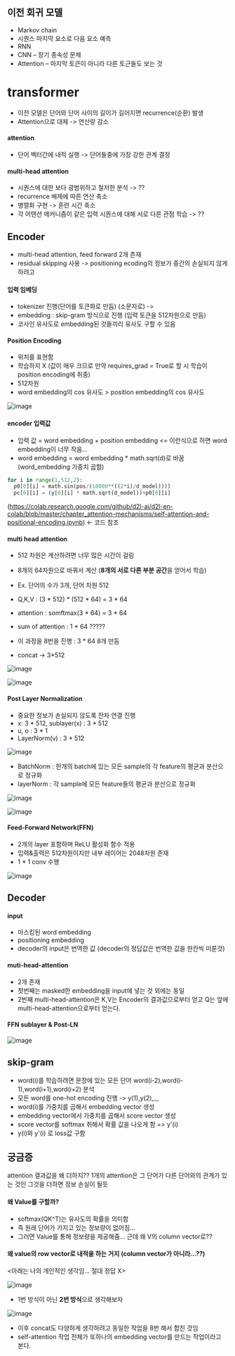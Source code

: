 ## 이전 회귀 모델
* Markov chain
* 시퀀스 마지막 요소로 다음 요소 예측
* RNN
* CNN – 장기 종속성 문제
* Attention – 마지막 토큰이 아니라 다른 토근들도 보는 것

# transformer
* 이전 모델은 단어와 단어 사이의 길이가 길어지면 recurrence(순환) 발생
* Attention으로 대체 -> 연산량 감소


#### attention
* 단어 벡터간에 내적 실행 -> 단어들중에 가장 강한 관계 결정

#### multi-head attention
* 시퀀스에 대한 보다 광범위하고 철저한 분석   -> ??
* recurrence 배제에 따른 연산 축소
* 병렬화 구현 -> 훈련 시간 축소
* 각 어텐션 메커니즘이 같은 입력 시퀀스에 대해 서로 다른 관점 학습   -> ??


## Encoder
* multi-head attention, feed forward 2개 존재
* residual skipping 사용 -> positioning ecoding의 정보가 중간의 손실되지 않게 하려고

#### 입력 임베딩
* tokenizer 진행(단어를 토큰화로 만듬) (소문자로) -> 
* embedding : skip-gram 방식으로 진행 (입력 토큰을 512차원으로 만듬)
* 코사인 유사도로 embedding된 것들끼리 유사도 구할 수 있음

#### Position Encoding
* 위치를 표현함
* 학습하지 X (값이 매우 크므로 만약 requires_grad = True로 할 시 학습이 position encoding에 취중)
* 512차원
* word embedding의 cos 유사도 > position embedding의 cos 유사도

![image](https://user-images.githubusercontent.com/63588046/164379495-c65c3f99-ed45-4f77-9817-169f5ae74dba.png)


#### encoder 입력값
* 입력 값 = word embedding + position embedding  <= 이런식으로 하면 word embedding이 너무 작음...
* word embedding = word embedding * math.sqrt(d)로 바꿈 (word_embedding 가중치 곱함)

```python
for i in range(1,512,2):
  p0[0][i] = math.sin(pos/(10000**((2*i)/d_model))))
  pc[0][i] = (y[0][i] * math.sqrt(d_model))+p0[0][i]
```

(https://colab.research.google.com/github/d2l-ai/d2l-en-colab/blob/master/chapter_attention-mechanisms/self-attention-and-positional-encoding.ipynb)   <- 코드 참조

#### multi head attention
* 512 차원은 계산하려면 너무 많은 시간이 걸림
* 8개의 64차원으로 바꿔서 계산 (**8개의 서로 다른 부분 공간**을 얻어서 학습)

* Ex. 단어의 수가 3개, 단어 차원 512
* Q,K,V : (3 * 512) * (512 * 64) = 3 * 64
* attention : somftmax(3 * 64) = 3 * 64
* sum of attention : 1 * 64 ?????
* 이 과정을 8번을 진행 : 3 * 64 8개 만듬
* concat -> 3*512

![image](https://user-images.githubusercontent.com/63588046/164510272-107db9bc-2551-4901-a5e1-6d2e6bd0b661.png)

![image](https://user-images.githubusercontent.com/63588046/164585231-a70afcf0-7227-433e-9c08-6b0be5f856cb.png)

#### Post Layer Normalization
* 중요한 정보가 손실되지 않도록 잔차 연결 진행
* x: 3 * 512, sublayer(x) : 3 * 512
* u, o : 3 * 1
* LayerNorm(v) : 3 * 512

![image](https://user-images.githubusercontent.com/63588046/164589170-ba6eaf8c-0ffa-4d8a-a321-adf2db3392a4.png)

* BatchNorm : 한개의 batch에 있는 모든 sample의 각 feature의 평균과 분산으로 정규화
* layerNorm : 각 sample에 모든 feature들의 평균과 분산으로 정규화

![image](https://user-images.githubusercontent.com/63588046/165508669-0713faa2-e1c9-4629-b9aa-d4777ffcefb8.png)

![image](https://user-images.githubusercontent.com/63588046/165727963-38793965-9563-4f96-9898-acae5ad5836b.png)


#### Feed-Forward Network(FFN)
* 2개의 layer 포함하며 ReLU 활성화 함수 적용
* 입력&출력은 512차원이지만 내부 레이어는 2048차원 존재
* 1 * 1 conv 수행

![image](https://user-images.githubusercontent.com/63588046/164606900-16bb93c1-4808-4d0b-9d1b-9e198922b3cb.png)



## Decoder
#### input
* 마스킹된 word embedding
* positioning embedding
* decoder의 input은 번역한 값 (decoder의 정답값은 번역한 값을 한칸씩 미룬것)

#### muti-head-attention
* 2개 존재
* 첫번째는 masked한 embedding을 input에 넣는 것 외에는 동일
* 2번째 multi-head-attention은 K,V는 Encoder의 결과값으로부터 얻고 Q는 앞에 multi-head-attention으로부터 얻는다.

#### FFN sublayer & Post-LN


![image](https://user-images.githubusercontent.com/63588046/164610776-b53d5109-c343-4000-89cb-dcc12919ef27.png)


## skip-gram
* word(i)를 학습하려면 문장에 있는 모든 단어 word(i-2),word(i-1),word(i+1),word(i+2) 분석
* 모든 word를 one-hot encoding 진행 -> y(1),y(2),,,,
* word(i)를 가중치를 곱해서 embedding vector 생성
* embedding vector에서 가중치를 곱해서 score vector 생성
* score vector를 softmax 취해서 확률 값을 나오게 함 => y'(i)
* y(i)와 y'(i) 로 loss값 구함


## 궁금증
attention 결과값을 왜 더하지??
1개의 attention은 그 단어가 다른 단어와의 관계가 있는 것인 그것을 더하면 정보 손실이 될듯 

#### 왜 Value를 구할까?
* softmax(QK^T)는 유사도의 확률을 의미함
* 즉 원래 단어가 가지고 있는 정보량이 없어짐...
* 그러면 Value를 통해 정보량을 제공해줌... 근데 왜 V의 column vector로??

#### 왜 value의 row vector로 내적을 하는 거지 (column vector가 아니라...??)

<아래는 나의 개인적인 생각임... 절대 정답 X>

![image](https://user-images.githubusercontent.com/63588046/164757173-7b570efb-9d5d-43b0-8e6b-f0cb5257be31.png)

* 1번 방식이 아닌 **2번 방식**으로 생각해보자

![image](https://user-images.githubusercontent.com/63588046/164760332-fd9e5659-f1ba-4cdd-a313-16a5b9c55a62.png)

* 이후 concat도 다양하게 생각하려고 동일한 작업을 8번 해서 합친 것임
* self-attention 작업 전체가 또하나의 embedding vector를 만드는 작업이라고 본다.
